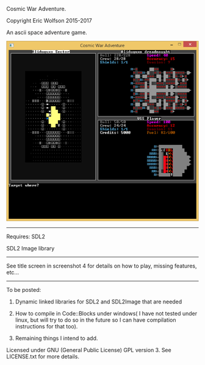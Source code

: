 Cosmic War Adventure.

Copyright Eric Wolfson 2015-2017

An ascii space adventure game.

![Alt text](/screenshots/screenshotcwa3.jpg?raw=true "Screenshot1")

---

Requires:
SDL2

SDL2 Image library

---

See title screen in screenshot 4 for details on how to play, missing features, etc...

------------

To be posted:

1) Dynamic linked libraries for SDL2 and SDL2Image that are needed

2) How to compile in Code::Blocks under windows( I have not tested under linux, but will try to do so in the future so I can have compilation instructions for that too).

3) Remaining things I intend to add.


Licensed under GNU (General Public License) GPL version 3.
See LICENSE.txt for more details.
